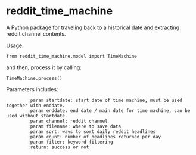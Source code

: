 # reddit_time_machine
A Python package for traveling back to a historical date and extracting reddit channel contents.

Usage:

`from reddit_time_machine.model import TimeMachine`

and then, process it by calling:

`TimeMachine.process()`

Parameters includes:

```
        :param startdate: start date of time machine, must be used together with enddate.
        :param enddate: end date / main date for time machine, can be used without startdate.
        :param channel: reddit channel
        :param filename: where to save data
        :param sort: ways to sort daily reddit headlines
        :param count: number of headlines returned per day
        :param filter: keyword filtering
        :return: success or not
```

